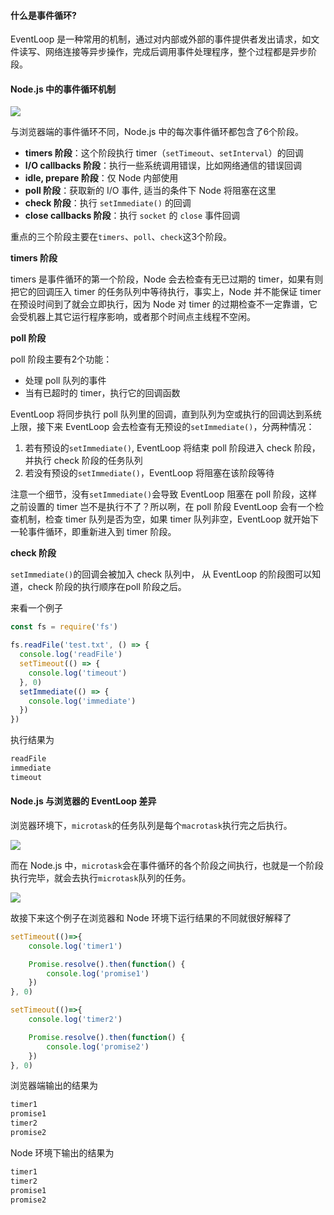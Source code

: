 #### 什么是事件循环?

EventLoop 是一种常用的机制，通过对内部或外部的事件提供者发出请求，如文件读写、网络连接等异步操作，完成后调用事件处理程序，整个过程都是异步阶段。

#### Node.js 中的事件循环机制

![](https://user-gold-cdn.xitu.io/2018/5/21/163817de4a1ca52c?imageView2/0/w/1280/h/960/format/webp/ignore-error/1)

与浏览器端的事件循环不同，Node.js 中的每次事件循环都包含了6个阶段。

- **timers 阶段**：这个阶段执行 timer（`setTimeout`、`setInterval`）的回调
- **I/O callbacks 阶段**：执行一些系统调用错误，比如网络通信的错误回调
- **idle, prepare 阶段**：仅 Node 内部使用
- **poll 阶段**：获取新的 I/O 事件, 适当的条件下 Node 将阻塞在这里
- **check 阶段**：执行 `setImmediate()` 的回调
- **close callbacks 阶段**：执行 `socket` 的 `close` 事件回调

重点的三个阶段主要在`timers`、`poll`、`check`这3个阶段。

**timers 阶段**

timers 是事件循环的第一个阶段，Node 会去检查有无已过期的 timer，如果有则把它的回调压入 timer 的任务队列中等待执行，事实上，Node 并不能保证 timer 在预设时间到了就会立即执行，因为 Node 对 timer 的过期检查不一定靠谱，它会受机器上其它运行程序影响，或者那个时间点主线程不空闲。

**poll 阶段**

poll 阶段主要有2个功能：

- 处理 poll 队列的事件
- 当有已超时的 timer，执行它的回调函数

EventLoop 将同步执行 poll 队列里的回调，直到队列为空或执行的回调达到系统上限，接下来 EventLoop 会去检查有无预设的`setImmediate()`，分两种情况：

1. 若有预设的`setImmediate()`, EventLoop 将结束 poll 阶段进入 check 阶段，并执行 check 阶段的任务队列
2. 若没有预设的`setImmediate()`，EventLoop 将阻塞在该阶段等待

注意一个细节，没有`setImmediate()`会导致 EventLoop 阻塞在 poll 阶段，这样之前设置的 timer 岂不是执行不了？所以咧，在 poll 阶段 EventLoop 会有一个检查机制，检查 timer 队列是否为空，如果 timer 队列非空，EventLoop 就开始下一轮事件循环，即重新进入到 timer 阶段。

**check 阶段**

`setImmediate()`的回调会被加入 check 队列中， 从 EventLoop 的阶段图可以知道，check 阶段的执行顺序在poll 阶段之后。

来看一个例子

```js
const fs = require('fs')

fs.readFile('test.txt', () => {
  console.log('readFile')
  setTimeout(() => {
    console.log('timeout')
  }, 0)
  setImmediate(() => {
    console.log('immediate')
  })
})
```

执行结果为

```js
readFile
immediate
timeout
```

#### Node.js 与浏览器的 EventLoop 差异

浏览器环境下，`microtask`的任务队列是每个`macrotask`执行完之后执行。

![](http://lynnelv.github.io/img/article/event-loop/ma(i)crotask.png)

而在 Node.js 中，`microtask`会在事件循环的各个阶段之间执行，也就是一个阶段执行完毕，就会去执行`microtask`队列的任务。

![](http://lynnelv.github.io/img/article/event-loop/ma(i)crotask-in-node.png)

故接下来这个例子在浏览器和 Node 环境下运行结果的不同就很好解释了

```js
setTimeout(()=>{
    console.log('timer1')

    Promise.resolve().then(function() {
        console.log('promise1')
    })
}, 0)

setTimeout(()=>{
    console.log('timer2')

    Promise.resolve().then(function() {
        console.log('promise2')
    })
}, 0)
```

浏览器端输出的结果为

```js
timer1
promise1
timer2
promise2
```

Node 环境下输出的结果为

```js
timer1
timer2
promise1
promise2
```


